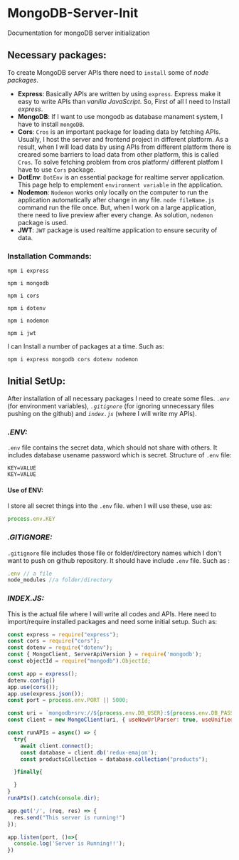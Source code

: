 # MongoDB-Server-Init
 Documentation for mongoDB server initialization

## **Necessary packages:**
 To create MongoDB server APIs there need to `install` some of *node packages*. 
 * **Express**: Basically APIs are written by using `express`. Express make it easy to write APIs than *vanilla JavaScript*. So, First of all I need to Install *express*.
 * **MongoDB**: If I want to use mongodb as database manament system, I have to install `mongoDB`.
 * **Cors**: `Cros` is an important package for loading data by fetching APIs. Usually, I host the server and frontend project in different platform. As a result, when I will load data by using APIs from different platform there is creared some barriers to load data from other platform, this is called `Cros`. To solve fetching problem from cros platform/ different platfom I have to use `Cors` package.
 * **DotEnv**: `DotEnv` is an essential package for realtime server application. This page help to emplement `environment variable` in the application.
 * **Nodemon**: `Nodemon` works only locally on the computer to run the application automatically after change in any file. `node fileName.js` command run the file once. But, when I work on a large application, there need to live preview after every change. As solution, `nodemon` package is used.
 * **JWT**: `JWT` package is used realtime application to ensure security of data.
 ### **Installation Commands:**
 ```
 npm i express
 ``` 
 ```
 npm i mongodb
 ``` 
 ```
 npm i cors
 ``` 
 ```
 npm i dotenv
 ``` 
 ```
 npm i nodemon
 ``` 
 ```
 npm i jwt
 ``` 
 I can Install a number of packages at a time. Such as:
 ```
 npm i express mongodb cors dotenv nodemon
 ```

## **Initial SetUp:**
After installation of all necessary packages I need to create some files. *`.env`* (for environment variables), *`.gitignore`* (for ignoring unnecessary files pushing on the github) and *`index.js`* (where I will write my APIs).

### ***.ENV:***
`.env` file contains the secret data, which should not share with others. It includes database usename password which is secret. Structure of `.env` file:
```
KEY=VALUE
KEY=VALUE
```
#### **Use of ENV:**
I store all secret things into the `.env` file. when I will use these, use as:
```js
process.env.KEY
```

### ***.GITIGNORE:***
`.gitignore` file includes those file or folder/directory names which I don't want to push on github repository. It should have include `.env` file. Such as :
```js
.env // a file
node_modules //a folder/directory
```

### ***INDEX.JS:***
This is the actual file where I will write all codes and APIs. Here need to import/require installed packages and need some initial setup. Such as:
```js
const express = require("express");
const cors = require("cors");
const dotenv = require("dotenv");
const { MongoClient, ServerApiVersion } = require('mongodb');
const objectId = require("mongodb").ObjectId;

const app = express();
dotenv.config()
app.use(cors());
app.use(express.json());
const port = process.env.PORT || 5000;

const uri = `mongodb+srv://${process.env.DB_USER}:${process.env.DB_PASS}@cluster0.muk27.mongodb.net/?retryWrites=true&w=majority`;
const client = new MongoClient(uri, { useNewUrlParser: true, useUnifiedTopology: true, serverApi: ServerApiVersion.v1 });

const runAPIs = async() => {
  try{
    await client.connect();
    const database = client.db('redux-emajon');
    const productsCollection = database.collection("products");

  }finally{

  }
}
runAPIs().catch(console.dir);

app.get('/', (req, res) => {
  res.send("This server is running!")
});

app.listen(port, ()=>{
  console.log('Server is Running!!');
})
```